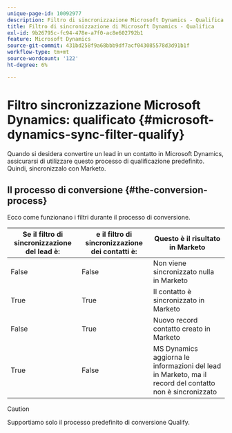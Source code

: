 ```yaml
---
unique-page-id: 10092977
description: Filtro di sincronizzazione Microsoft Dynamics - Qualifica - Documentazione Marketo - Documentazione del prodotto
title: Filtro di sincronizzazione di Microsoft Dynamics - Qualifica
exl-id: 9b26795c-fc94-478e-a7f0-ac8e602792b1
feature: Microsoft Dynamics
source-git-commit: 431bd258f9a68bbb9df7acf043085578d3d91b1f
workflow-type: tm+mt
source-wordcount: '122'
ht-degree: 6%

---
```


# Filtro sincronizzazione Microsoft Dynamics: qualificato {#microsoft-dynamics-sync-filter-qualify}

Quando si desidera convertire un lead in un contatto in Microsoft Dynamics, assicurarsi di utilizzare questo processo di qualificazione predefinito. Quindi, sincronizzalo con Marketo.

## Il processo di conversione {#the-conversion-process}

Ecco come funzionano i filtri durante il processo di conversione.

| Se il filtro di sincronizzazione del lead è: | e il filtro di sincronizzazione dei contatti è: | Questo è il risultato in Marketo |
|---|---|---|
| False | False | Non viene sincronizzato nulla in Marketo |
| True | True | Il contatto è sincronizzato in Marketo |
| False | True | Nuovo record contatto creato in Marketo |
| True | False | MS Dynamics aggiorna le informazioni del lead in Marketo, ma il record del contatto non è sincronizzato |

>[!CAUTION]
>
>Supportiamo solo il processo predefinito di conversione Qualify.
